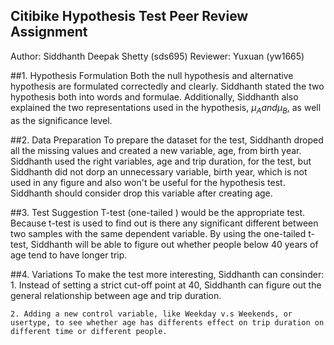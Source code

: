 ## Citibike Hypothesis Test Peer Review Assignment

Author: Siddhanth Deepak Shetty (sds695)
Reviewer: Yuxuan (yw1665)

##1. Hypothesis Formulation
	Both the null hypothesis and alternative hypothesis are formulated correctedly and clearly. Siddhanth stated the two hypothesis both into words and formulae. Additionally, Siddhanth also explained the two representations used in the hypothesis, $\mu_A and \mu_B$, as well as the significance level.


##2. Data Preparation
	To prepare the dataset for the test, Siddhanth droped all the missing values and created a new variable, age, from birth year. Siddhanth used the right variables, age and trip duration, for the test, but Siddhanth did not dorp an unnecessary variable, birth year, which is not used in any figure and also won't be useful for the hypothesis test. Siddhanth should consider drop this variable after creating age. 
	

##3. Test Suggestion
	T-test (one-tailed ) would be the appropriate test. Because t-test is used to find out is there any significant different between two samples with the same dependent variable. By using the one-tailed t-test, Siddhanth will be able to figure out whether people below 40 years of age tend to have longer trip.

##4. Variations
	To make the test more interesting, Siddhanth can consinder:
	1. Instead of setting a strict cut-off point at 40, Siddhanth can figure out the general relationship between age and trip duration. 

	2. Adding a new control variable, like Weekday v.s Weekends, or usertype, to see whether age has differents effect on trip duration on different time or different people. 